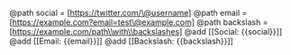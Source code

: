 @path social = [https://twitter.com/\@username]
@path email = [https://example.com?email=test\@example.com]
@path backslash = [https://example.com/path\\with\\backslashes]
@add [[Social: {{social}}]]
@add [[Email: {{email}}]]
@add [[Backslash: {{backslash}}]]